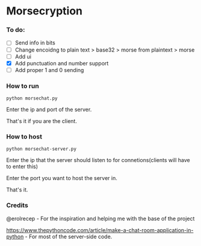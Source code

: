 # Morsecryption

### To do:

- [ ] Send info in bits
- [ ] Change encoidng to plain text > base32 > morse from plaintext > morse 
- [ ] Add ui
- [x] Add punctuation and number support
- [ ] Add proper 1 and 0 sending

### How to run

`python morsechat.py`

Enter the ip and port of the server.

That's it if you are the client.

### How to host

`python morsechat-server.py`

Enter the ip that the server should listen to for connetions(clients will have to enter this)

Enter the port you want to host the server in. 

That's it.

### Credits
@erolrecep - For the inspiration and helping me with the base of the project

https://www.thepythoncode.com/article/make-a-chat-room-application-in-python - For most of the server-side code.
